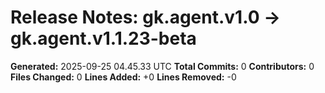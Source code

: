 # Release Notes: gk.agent.v1.0 → gk.agent.v1.1.23-beta

**Generated:** 2025-09-25 04.45.33 UTC
**Total Commits:** 0
**Contributors:** 0
**Files Changed:** 0
**Lines Added:** +0
**Lines Removed:** -0

